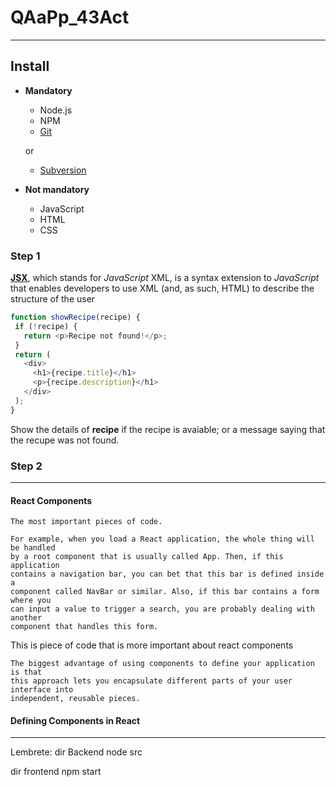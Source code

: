# QAaPp_43Act
***
## Install
- **Mandatory**
    - Node.js 
    - NPM
    - [Git](https://github.com/Wanhenri/collab_curso_2018_19)
    
    or
    
    - [Subversion](https://help.github.com/en/articles/support-for-subversion-clients)

- **Not mandatory**
    - JavaScript 
    - HTML 
    - CSS 

### Step 1

 [**JSX**](https://reactjs.org/docs/introducing-jsx.html), which stands for *JavaScript* XML, is a syntax extension 
 to *JavaScript* that enables developers  to use XML (and, as such, HTML) to describe the structure of the user 

 ```javascript
 function showRecipe(recipe) {
  if (!recipe) {
    return <p>Recipe not found!</p>;
  }
  return (
    <div>
      <h1>{recipe.title}</h1>
      <p>{recipe.description}</h1>
    </div>
  );
}
```
Show the details of **recipe** if the recipe is avaiable; or a message saying that the recupe was not found.

### Step 2
***
#### React Components 
```
The most important pieces of code.
```
```
For example, when you load a React application, the whole thing will be handled 
by a root component that is usually called App. Then, if this application 
contains a navigation bar, you can bet that this bar is defined inside a 
component called NavBar or similar. Also, if this bar contains a form where you
can input a value to trigger a search, you are probably dealing with another
component that handles this form.
```
This is piece of code that is more important about react components
```
The biggest advantage of using components to define your application is that
this approach lets you encapsulate different parts of your user interface into 
independent, reusable pieces.
```
#### Defining Components in React



-------------------------------
Lembrete:
dir Backend
node src

dir frontend
npm start
